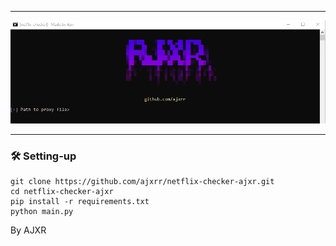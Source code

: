 
  
---------------------------------------
  
<div align="center">
  <a href="https://github.com/Plasmonix/Netflixer">
    <img src="./image.png">
  </a>
</div>

---------------------------------------
### 🛠 Setting-up

```
git clone https://github.com/ajxrr/netflix-checker-ajxr.git
cd netflix-checker-ajxr
pip install -r requirements.txt
python main.py
```
By AJXR
